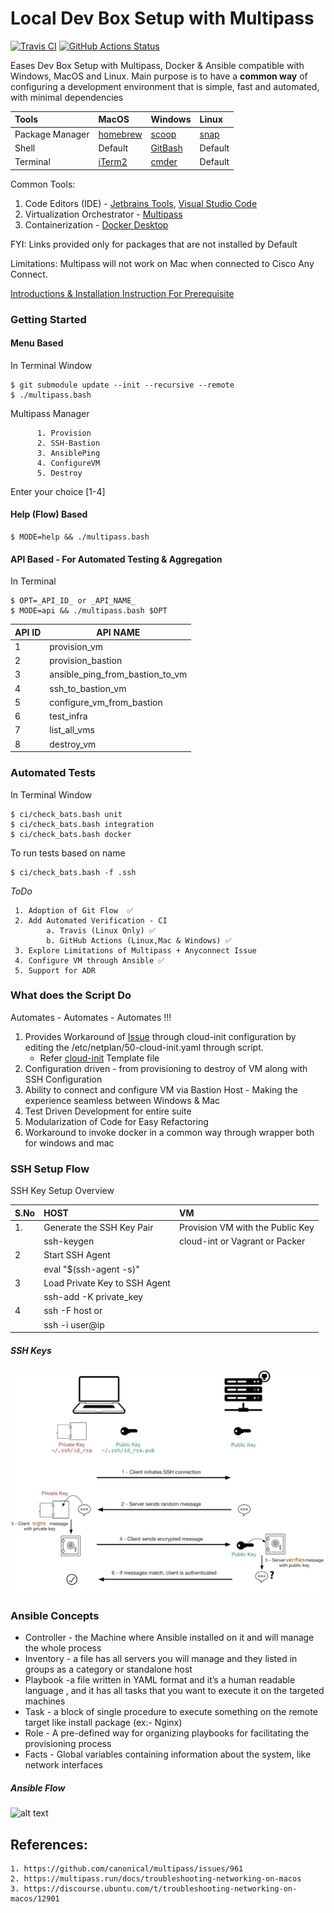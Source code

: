 # Local Dev Box Setup with Multipass 

[![Travis CI](https://img.shields.io/travis/rajasoun/multipass-dev-box/master.svg?label=TravisCI&style=flat-square)](https://travis-ci.org/rajasoun/multipass-dev-box) 
[![GitHub Actions Status](https://img.shields.io/github/workflow/status/rajasoun/multipass-dev-box/CI?label=GithubActions&style=flat-square)](https://github.com/rajasoun/multipass-dev-box/actions)

Eases Dev Box Setup with Multipass, Docker & Ansible compatible with Windows, MacOS and Linux.
Main purpose is to have a **common way** of configuring a development environment that is simple, fast and automated,
with minimal dependencies 

| Tools           | MacOS      | Windows   | Linux   |
|:----------------|:-----------|:----------|:--------|
| Package Manager | [homebrew] | [scoop]   | [snap]  |
| Shell           | Default    | [GitBash] | Default |
| Terminal        | [iTerm2]   | [cmder]   | Default |

Common Tools:
1. Code Editors (IDE) - [Jetbrains Tools], [Visual Studio Code]
2. Virtualization Orchestrator - [Multipass]
3. Containerization - [Docker Desktop]

FYI: Links provided only for packages that are not installed by Default

Limitations: Multipass will not work on Mac when connected to Cisco Any Connect. 

[Introductions & Installation Instruction For Prerequisite](docs/installation_instruction.md)

### Getting Started 

#### Menu Based 

In Terminal Window

```SHELL
$ git submodule update --init --recursive --remote
$ ./multipass.bash
```

  Multipass Manager   
  
          1. Provision                  
          2. SSH-Bastion                 
          3. AnsiblePing                   
          4. ConfigureVM
          5. Destroy

 Enter your choice [1-4] 

#### Help (Flow) Based 

```SHELL
$ MODE=help && ./multipass.bash
```

#### API Based - For Automated Testing & Aggregation

In Terminal 
   
```SHELL
$ OPT=_API_ID_ or _API_NAME_
$ MODE=api && ./multipass.bash $OPT
```

| API ID |              API NAME           |
|--------|---------------------------------|
| 1      | provision_vm                    |
| 2      | provision_bastion               |
| 3      | ansible_ping_from_bastion_to_vm |
| 4      | ssh_to_bastion_vm               |
| 5      | configure_vm_from_bastion       |
| 6      | test_infra                      |
| 7      | list_all_vms                    | 
| 8      | destroy_vm                      | 


### Automated Tests

In Terminal Window

```SHELL
$ ci/check_bats.bash unit
$ ci/check_bats.bash integration
$ ci/check_bats.bash docker
```

To run tests based on name 
```SHELL
$ ci/check_bats.bash -f .ssh
```

*ToDo*

     1. Adoption of Git Flow  ✅
     2. Add Automated Verification - CI 
            a. Travis (Linux Only) ✅
            b. GitHub Actions (Linux,Mac & Windows) ✅
     3. Explore Limitations of Multipass + Anyconnect Issue
     4. Configure VM through Ansible ✅
     5. Support for ADR


### What does the Script Do
Automates - Automates - Automates !!!

1. Provides Workaround of [Issue](https://discourse.ubuntu.com/t/troubleshooting-networking-on-macos/12901) 
through cloud-init configuration by editing the /etc/netplan/50-cloud-init.yaml through script.
    * Refer [cloud-init](config/templates/cloud-init-template.yaml) Template file
2. Configuration driven - from provisioning to destroy of VM along with SSH Configuration
3. Ability to connect and configure VM via Bastion Host - Making the experience seamless between Windows & Mac 
4. Test Driven Development for entire suite
5. Modularization of Code for Easy Refactoring
6. Workaround to invoke docker in a common way through wrapper both for windows and mac


### SSH Setup Flow 

SSH Key Setup Overview 

| S.No |               HOST            |                 VM                   |
|:-----|:------------------------------|:-------------------------------------|
| 1.   | Generate the SSH Key Pair     | Provision VM with the Public Key     |
|      | ssh-keygen                    | cloud-int or Vagrant or Packer       |
| 2    | Start SSH Agent               |                                      |
|      | eval "$(ssh-agent -s)"        |                                      |
| 3    | Load Private Key to SSH Agent |                                      |
|      | ssh-add -K private_key        |                                      |
| 4    | ssh -F <ssh-config> host or   |                                      |
|      | ssh -i <private-key>user@ip   |                                      |

##### SSH Keys 

![alt text](docs/images/ssh_connection_explained.jpg "SSH Quick Reference")

### Ansible Concepts

* Controller - the Machine where Ansible installed on it and will manage the whole process
* Inventory - a file has all servers you will manage and they listed in groups as a category or standalone host
* Playbook -a file written in YAML format and it’s a human readable language , and it has all tasks that you want to execute it on the targeted machines
* Task - a block of single procedure to execute something on the remote target like install package (ex:- Nginx)
* Role - A pre-defined way for organizing playbooks for facilitating the provisioning process
* Facts - Global variables containing information about the system, like network interfaces

##### Ansible Flow

![alt text](https://miro.medium.com/max/1920/1*XLdN4_LCoASjbArU-ggkTA.png "Ansible Quick Reference")


References:
---
    1. https://github.com/canonical/multipass/issues/961
    2. https://multipass.run/docs/troubleshooting-networking-on-macos
    3. https://discourse.ubuntu.com/t/troubleshooting-networking-on-macos/12901
    

[Homebrew]: https://brew.sh/
[Scoop]: https://scoop.sh/
[snap]: https://codeburst.io/how-to-install-and-use-snap-on-ubuntu-18-04-9fcb6e3b34f9
[GitBash]: https://git-scm.com/
[iTerm2]: https://iterm2.com/
[cmder]: https://cmder.net/
[Jetbrains Tools]: https://www.jetbrains.com/
[Visual Studio Code]: https://code.visualstudio.com/
[Multipass]: https://multipass.run/
[Docker Desktop]: https://www.docker.com/products/docker-desktop